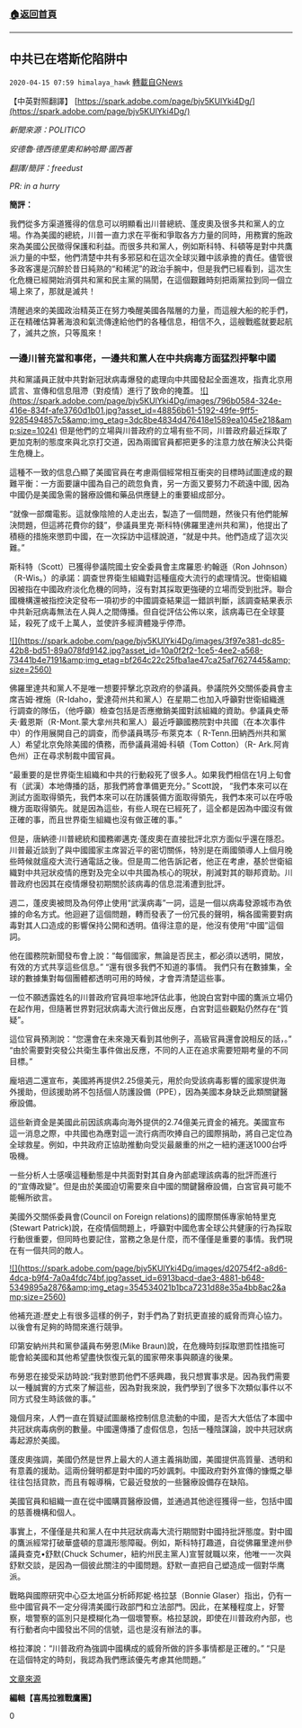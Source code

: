 ###  [:house:返回首頁](https://github.com/ourhimalayas/txt)
---

## 中共已在塔斯佗陷阱中
`2020-04-15 07:59 himalaya_hawk` [轉載自GNews](https://gnews.org/zh-hant/173645/)

【中英對照翻譯】 [https://spark.adobe.com/page/bjv5KUlYki4Dg/](https://spark.adobe.com/page/bjv5KUlYki4Dg/)

*新聞來源：POLITICO*

*安德魯·德西德里奧和納哈爾·圖西著*

*翻譯/簡評：freedust*

*PR: in a hurry*

**簡評：**

我們從多方渠道獲得的信息可以明顯看出川普總統、蓬皮奧及很多共和黨人的立場。作為美國的總統，川普一直力求在平衡和爭取各方力量的同時，用務實的施政來為美國公民徵得保護和利益。而很多共和黨人，例如斯科特、科頓等是對中共鷹派力量的中堅，他們清楚中共有多邪惡和在這次全球災難中該承擔的責任。儘管很多政客還是沉醉於昔日純熟的“和稀泥”的政治手腕中，但是我們已經看到，這次生化危機已經開始消弭共和黨和民主黨的隔閡，在這個艱難時刻把兩黨拉到同一個立場上來了，那就是滅共！

清醒過來的美國政治精英正在努力喚醒美國各階層的力量，而這艘大船的舵手們，正在精確估算著海浪和氣流傳達給他們的各種信息，相信不久，這艘戰艦就要起航了，滅共之旅，只等風來！



###  **一邊川普充當和事佬，一邊共和黨人在中共病毒方面猛烈抨擊中國** 

共和黨議員正就中共對新冠狀病毒爆發的處理向中共國發起全面進攻，指責北京用謊言、宣傳和信息阻滯（對疫情）進行了致命的掩蓋。
[!\[\](https://spark.adobe.com/page/bjv5KUlYki4Dg/images/796b0584-324e-416e-834f-afe3760d1b01.jpg?asset_id=48856b61-5192-49fe-9ff5-9285494857c5&amp;img_etag=3dc8be4834d476418e1589ea1045e218&amp;size=1024)](https://spark.adobe.com/page/bjv5KUlYki4Dg/images/796b0584-324e-416e-834f-afe3760d1b01.jpg?asset_id=48856b61-5192-49fe-9ff5-9285494857c5&amp;img_etag=3dc8be4834d476418e1589ea1045e218&amp;size=1024)
但是他們的立場與川普政府的立場有些不同，川普政府最近採取了更加克制的態度來與北京打交道，因為兩國官員都把更多的注意力放在解決公共衛生危機上。

這種不一致的信息凸顯了美國官員在考慮兩個經常相互衝突的目標時試圖達成的艱難平衡：一方面要讓中國為自己的疏忽負責，另一方面又要努力不疏遠中國, 因為中國仍是美國急需的醫療設備和藥品供應鏈上的重要組成部分。

“就像一部爛電影。這就像陰險的人走出去，製造了一個問題，然後只有他們能解決問題，但這將花費你的錢”，參議員里克·斯科特(佛羅里達州共和黨)，他提出了積極的措施來懲罰中國，在一次採訪中這樣說道，“就是中共。他們造成了這次災難。”

斯科特（Scott）已獲得參議院國土安全委員會主席羅恩·約翰遜（Ron Johnson）（R-Wis。）的承諾：調查世界衛生組織對這種瘟疫大流行的處理情況。世衛組織因被指在中國政府淡化危機的同時，沒有對其採取更強硬的立場而受到批評。聯合國機構還被指控決定發布一項初步的中國調查結果這一錯誤判斷，該調查結果表示中共新冠病毒無法在人與人之間傳播。但自從評估公佈以來，該病毒已在全球蔓延，殺死了成千上萬人，並使許多經濟體幾乎停滯。

[!\[\](https://spark.adobe.com/page/bjv5KUlYki4Dg/images/3f97e381-dc85-42b8-bd51-89a078fd9142.jpg?asset_id=10a0f2f2-1ce5-4ee2-a568-73441b4e7191&amp;img_etag=bf264c22c25fba1ae47ca25af7627445&amp;size=2560)](https://spark.adobe.com/page/bjv5KUlYki4Dg/images/3f97e381-dc85-42b8-bd51-89a078fd9142.jpg?asset_id=10a0f2f2-1ce5-4ee2-a568-73441b4e7191&amp;img_etag=bf264c22c25fba1ae47ca25af7627445&amp;size=1024)

佛羅里達共和黨人不是唯一想要抨擊北京政府的參議員。參議院外交關係委員會主席吉姆·裡施（R-Idaho，愛達荷州共和黨人）在星期二也加入呼籲對世衛組織進行調查的隊伍，（他呼籲）檢查包括是否應撤銷美國對該組織的資助。參議員史蒂夫·戴恩斯（R-Mont.蒙大拿州共和黨人）最近呼籲國務院對中共國（在本次事件中）的作用展開自己的調查，而參議員瑪莎·布萊克本（ R-Tenn.田納西州共和黨人）希望北京免除美國的債務，而參議員湯姆·科頓（Tom Cotton）（R- Ark.阿肯色州）正在尋求制裁中國官員。

“最重要的是世界衛生組織和中共的行動殺死了很多人。如果我們相信在1月上旬會有（武漢）本地傳播的話，那我們將會準備更充分。” Scott說， “我們本來可以在測試方面取得領先，我們本來可以在防護裝備方面取得領先，我們本來可以在呼吸機方面取得領先。就是因為這些，有些人現在已經死了，這全都是因為中國沒有做正確的事，而且世界衛生組織也沒有做正確的事。”

但是，唐納德·川普總統和國務卿邁克·蓬皮奧在直接批評北京方面似乎還在隱忍。川普最近談到了與中國國家主席習近平的密切關係，特別是在兩國領導人上個月晚些時候就瘟疫大流行通電話之後。但是周二他告訴記者，他正在考慮，基於世衛組織對中共冠狀疫情的應對及完全以中共國為核心的現狀，削減對其的聯邦資助。川普政府也因其在疫情爆發初期關於該病毒的信息混淆遭到批評。

週二，蓬皮奧被問及為何停止使用“武漢病毒”一詞，這是一個以病毒發源城市為依據的命名方式。他迴避了這個問題，轉而發表了一份冗長的聲明，稱各國需要對病毒對其人口造成的影響保持公開和透明。值得注意的是，他沒有使用“中國”這個詞。

他在國務院新聞發布會上說：“每個國家，無論是否民主，都必須以透明，開放，有效的方式共享這些信息。” “還有很多我們不知道的事情。 我們只有在數據集，全球的數據集對每個團體都透明可用的時候，才會弄清楚這些事。

一位不願透露姓名的川普政府官員坦率地評估此事，他說白宮對中國的鷹派立場仍在起作用，但隨著世界對冠狀病毒大流行做出反應，白宮對這些觀點仍然存在“質疑”。

這位官員預測說：“您還會在未來幾天看到其他例子，高級官員還會說相反的話，。” “由於需要對突發公共衛生事件做出反應，不同的人正在追求需要短期考量的不同目標。”

龐培週二還宣布，美國將再提供2.25億美元，用於向受該病毒影響的國家提供海外援助，但該援助將不包括個人防護設備（PPE），因為美國本身缺乏此類關鍵醫療設備。

這些新資金是美國此前因該病毒向海外提供的2.74億美元資金的補充。美國宣布這一消息之際，中共國也為應對這一流行病而吹捧自己的國際捐助，將自己定位為全球救星。例如，中共政府正協助推動向受災最嚴重的州之一紐約運送1000台呼吸機。

一些分析人士感嘆這種動態是中共面對對其自身內部處理該病毒的批評而進行的“宣傳政變”。但是由於美國迫切需要來自中國的關鍵醫療設備，白宮官員可能不能暢所欲言。

美國外交關係委員會(Council on Foreign relations)的國際關係專家帕特里克(Stewart Patrick)說，在疫情個問題上，呼籲對中國危害全球公共健康的行為採取行動很重要，但同時也要記住，當務之急是什麼，而不僅僅是重要的事情。我們現在有一個共同的敵人。

[!\[\](https://spark.adobe.com/page/bjv5KUlYki4Dg/images/d20754f2-a8d6-4dca-b9f4-7a0a4fdc74bf.jpg?asset_id=6913bacd-dae3-4881-b648-5349895a2876&amp;img_etag=354534021b1bca7231d88e35a4bb8ac2&amp;size=2560)](https://spark.adobe.com/page/bjv5KUlYki4Dg/images/d20754f2-a8d6-4dca-b9f4-7a0a4fdc74bf.jpg?asset_id=6913bacd-dae3-4881-b648-5349895a2876&amp;img_etag=354534021b1bca7231d88e35a4bb8ac2&amp;size=1024)

他補充道:歷史上有很多這樣的例子，對手們為了對抗更直接的威脅而齊心協力。以後會有足夠的時間來進行競爭。

印第安納州共和黨參議員布勞恩(Mike Braun)說，在危機時刻採取懲罰性措施可能會給美國和其他希望盡快恢復元氣的國家帶來事與願違的後果。

布勞恩在接受采訪時說:“我對懲罰他們不感興趣，我只想實事求是。因為我們需要以一種誠實的方式來了解這些，因為對我來說，我們學到了很多下次類似事件以不同方式發生時該做的事。”

幾個月來，人們一直在質疑試圖嚴格控制信息流動的中國，是否大大低估了本國中共冠狀病毒病例的數量。中國還傳播了虛假信息，包括一種陰謀論，說中共冠狀病毒起源於美國。

蓬皮奧強調，美國仍然是世界上最大的人道主義捐助國，美國提供高質量、透明和有意義的援助。這兩份聲明都是對中國的巧妙諷刺。中國政府對外宣傳的慷慨之舉往往包括貸款，而且有報導稱，它最近發放的一些醫療設備存在缺陷。

美國官員和組織一直在從中國購買醫療設備，並通過其他途徑獲得一些，包括中國的慈善機構和個人。

事實上，不僅僅是共和黨人在中共冠狀病毒大流行期間對中國持批評態度。對中國的鷹派經常打破華盛頓的意識形態障礙。例如，斯科特打趣道，自從佛羅里達州參議員查克•舒默(Chuck Schumer，紐約州民主黨人)宣誓就職以來，他唯一一次與舒默交談，是因為一個彼此關注的中國問題。舒默一直把自己塑造成一個對华鹰派。

戰略與國際研究中心亞太地區分析師邦妮·格拉瑟（Bonnie Glaser）指出，仍有一些中國官員不一定分得清美國行政部門和立法部門。因此，在某種程度上，好警察，壞警察的區別只是模糊化為一個壞警察。格拉瑟說，即使在川普政府內部，也有行動者向中國發出不同的信號，這也是沒有辦法的事。

格拉澤說：“川普政府為強調中國構成的威脅所做的許多事情都是正確的。” “只是在這個特定的時刻，我認為我們應該優先考慮其他問題。”

[文章來源](http://www.politico.com/news/2020/04/07/republicans-china-coronavirus-trump-plays-nice-173222)

**編輯【喜馬拉雅戰鷹團】**

0
